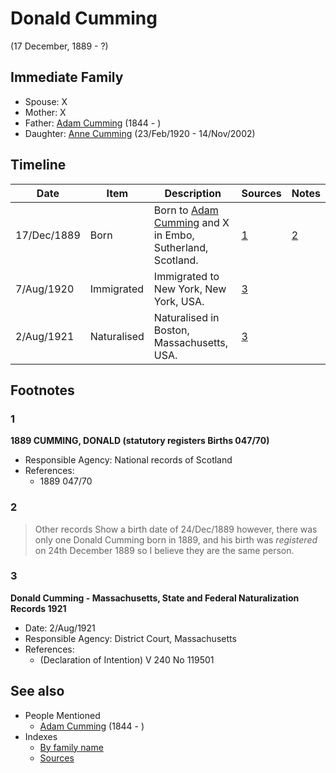 ﻿---
layout: page
permalink: /people/i89853996
---

# Donald Cumming
(17 December, 1889 - ?)

## Immediate Family

* Spouse: X
* Mother: X
* Father: [Adam Cumming](./@i55409960@-adam-cumming-b1844-d.md) (1844 - )
* Daughter: [Anne Cumming](./@i14926290@-anne-cumming-b1920-2-23-d2002-11-14.md) (23/Feb/1920 - 14/Nov/2002)

## Timeline

Date | Item | Description | Sources | Notes
---|---|---|---|---
17/Dec/1889 | Born | Born to [Adam Cumming](./@i55409960@-adam-cumming-b1844-d.md) and X in Embo, Sutherland, Scotland. | [1](#1) | [2](#2)
7/Aug/1920 | Immigrated | Immigrated to New York, New York, USA. | [3](#3) | 
2/Aug/1921 | Naturalised | Naturalised in Boston, Massachusetts, USA. | [3](#3) | 

## Footnotes

### 1

**1889 CUMMING, DONALD (statutory registers Births 047/70)**

* Responsible Agency: National records of Scotland
* References: 
  * 1889 047/70

### 2

> Other records Show a birth date of 24/Dec/1889 however, there was only one Donald Cumming born in 1889, and his birth was *registered* on 24th December 1889 so I believe they are the same person.
>


### 3

**Donald Cumming - Massachusetts, State and Federal Naturalization Records 1921**

* Date: 2/Aug/1921
* Responsible Agency: District Court, Massachusetts
* References: 
  * (Declaration of Intention) V 240 No 119501


## See also

- People Mentioned
  - [Adam Cumming](./@i55409960@-adam-cumming-b1844-d.md) (1844 - )
- Indexes
  - [By family name](../index-by-family-name.md)
  - [Sources](../index-of-sources-by-title.md)
